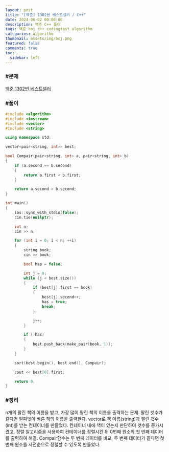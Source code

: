 ```yaml
---
layout: post
title: "[백준] 1302번 베스트셀러 / C++"
date: 2024-06-02 00:00:00
description: 백준 C++ 풀이
tags: 백준 boj c++ codingtest algorithm
categories: algorithm
thumbnail: assets/img/boj.png
featured: false
comments: true
toc:
  sidebar: left
---
```


### #문제
[백준 1302번 베스트셀러](https://www.acmicpc.net/problem/1302)

### #풀이
```c++
#include <algorithm>
#include <iostream>
#include <vector>
#include <string>

using namespace std;

vector<pair<string, int>> best;

bool Compair(pair<string, int> a, pair<string, int> b)
{
	if (a.second == b.second)
	{
		return a.first < b.first;
	}

	return a.second > b.second;
}

int main()
{
	ios::sync_with_stdio(false);
	cin.tie(nullptr);

	int n;
	cin >> n;

	for (int i = 0; i < n; ++i)
	{
		string book;
		cin >> book;

		bool has = false;

		int j = 0;
		while (j < best.size())
		{
			if (best[j].first == book)
			{
				best[j].second++;
				has = true;
				break;
			}

			j++;
		}

		if (!has)
		{
			best.push_back(make_pair(book, 1));
		}
	}

	sort(best.begin(), best.end(), Compair);

	cout << best[0].first;

	return 0;
}
```

### #정리
n개의 팔린 책의 이름을 받고, 가장 많이 팔린 책의 이름을 출력하는 문제. 팔린 갯수가 같다면 알파벳이 빠른 책의 이름을 출력한다. vector로 책 이름(string)과 팔린 갯수(int)를 받는 컨테이너를 만들었다. 컨테이너 내에 책이 있는지 판단하여 갯수를 증가시켰고, 정렬 알고리즘을 사용하여 컨테이너를 정렬시킨 뒤 0번째 원소의 첫 번째 데이터를 출력하여 해결. Compair함수는 두 번째 데이터를 비교, 두 번째 데이터가 같다면 첫 번째 원소를 사전순으로 정렬할 수 있도록 만들었다.